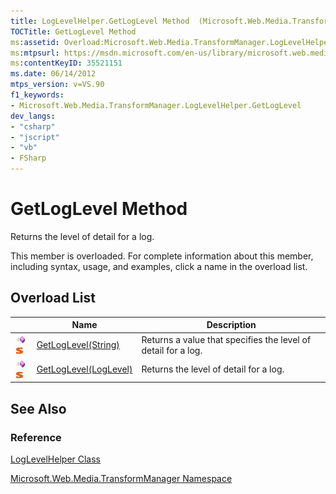 ```yaml
---
title: LogLevelHelper.GetLogLevel Method  (Microsoft.Web.Media.TransformManager)
TOCTitle: GetLogLevel Method
ms:assetid: Overload:Microsoft.Web.Media.TransformManager.LogLevelHelper.GetLogLevel
ms:mtpsurl: https://msdn.microsoft.com/en-us/library/microsoft.web.media.transformmanager.loglevelhelper.getloglevel(v=VS.90)
ms:contentKeyID: 35521151
ms.date: 06/14/2012
mtps_version: v=VS.90
f1_keywords:
- Microsoft.Web.Media.TransformManager.LogLevelHelper.GetLogLevel
dev_langs:
- "csharp"
- "jscript"
- "vb"
- FSharp
---
```


# GetLogLevel Method

Returns the level of detail for a log.

This member is overloaded. For complete information about this member, including syntax, usage, and examples, click a name in the overload list.

## Overload List

||Name|Description|
|--- |--- |--- |
|![Public method](images/Hh125771.pubmethod(en-us,VS.90).gif "Public method")![Static member](images/Hh125771.static(en-us,VS.90).gif "Static member")|[GetLogLevel(String)](loglevelhelper-getloglevel-method-string-microsoft-web-media-transformmanager.md)|Returns a value that specifies the level of detail for a log.|
|![Public method](images/Hh125771.pubmethod(en-us,VS.90).gif "Public method")![Static member](images/Hh125771.static(en-us,VS.90).gif "Static member")|[GetLogLevel(LogLevel)](loglevelhelper-getloglevel-method-loglevel-microsoft-web-media-transformmanager.md)|Returns the level of detail for a log.|

## See Also

### Reference

[LogLevelHelper Class](loglevelhelper-class-microsoft-web-media-transformmanager.md)

[Microsoft.Web.Media.TransformManager Namespace](microsoft-web-media-transformmanager-namespace.md)

